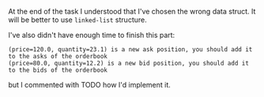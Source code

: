 At the end of the task I understood that I've chosen the wrong data struct.
It will be better to use `linked-list` structure.

I've also didn't have enough time to finish this part:
```
(price=120.0, quantity=23.1) is a new ask position, you should add it to the asks of the orderbook
(price=80.0, quantity=12.2) is a new bid position, you should add it to the bids of the orderbook
```

but I commented with TODO how I'd implement it.